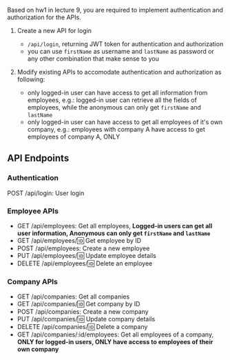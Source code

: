 Based on hw1 in lecture 9, you are required to implement authentication and authorization for the APIs.

1. Create a new API for login

   - `/api/login`, returning JWT token for authentication and authorization
   - you can use `firstName` as username and `lastName` as password or any other combination that make sense to you

2. Modify existing APIs to accomodate authentication and authorization as following:
   - only logged-in user can have access to get all information from employees, e.g.: logged-in user can retrieve all the fields of employees, while the anonymous can only get `firstName` and `lastName`
   - only logged-in user can have access to get all employees of it's own company, e.g.: employees with company A have access to get employees of company A, ONLY

## API Endpoints

### Authentication

POST /api/login: User login

### Employee APIs

- GET /api/employees: Get all employees, **Logged-in users can get all user information, Anonymous can only get `firstName` and `lastName`**
- GET /api/employees/:id: Get employee by ID
- POST /api/employees: Create a new employee
- PUT /api/employees/:id: Update employee details
- DELETE /api/employees/:id: Delete an employee

### Company APIs

- GET /api/companies: Get all companies
- GET /api/companies/:id: Get company by ID
- POST /api/companies: Create a new company
- PUT /api/companies/:id: Update company details
- DELETE /api/companies/:id: Delete a company
- GET /api/companies/:id/employees: Get all employees of a company, **ONLY for logged-in users, ONLY have access to employees of their own company**
